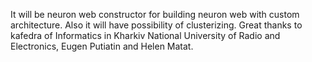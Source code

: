 It will be neuron web constructor for building neuron web with custom architecture. Also it will have possibility of clusterizing.
Great thanks to kafedra of Informatics in Kharkiv National University of Radio and Electronics, Eugen Putiatin and Helen Matat.

